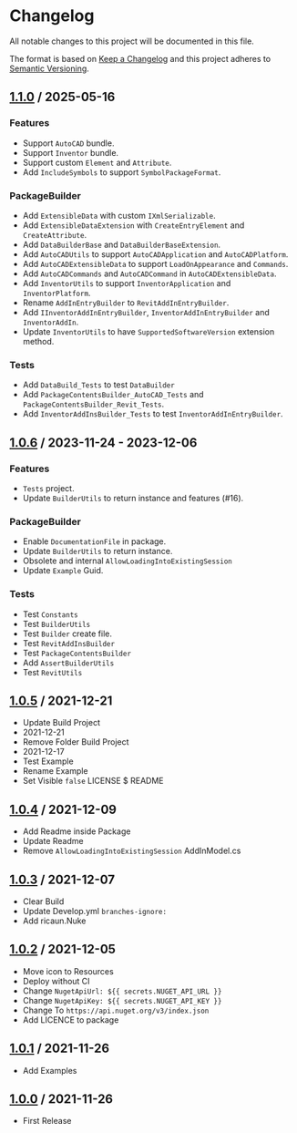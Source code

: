# Changelog
All notable changes to this project will be documented in this file.

The format is based on [Keep a Changelog](http://keepachangelog.com/en/1.0.0/)
and this project adheres to [Semantic Versioning](http://semver.org/spec/v2.0.0.html).

## [1.1.0] / 2025-05-16
### Features
- Support `AutoCAD` bundle.
- Support `Inventor` bundle.
- Support custom `Element` and `Attribute`.
- Add `IncludeSymbols` to support `SymbolPackageFormat`.
### PackageBuilder
- Add `ExtensibleData` with custom `IXmlSerializable`.
- Add `ExtensibleDataExtension` with `CreateEntryElement` and `CreateAttribute`.
- Add `DataBuilderBase` and `DataBuilderBaseExtension`.
- Add `AutoCADUtils` to support `AutoCADApplication` and `AutoCADPlatform`.
- Add `AutoCADExtensibleData` to support `LoadOnAppearance` and `Commands`.
- Add `AutoCADCommands` and `AutoCADCommand` in `AutoCADExtensibleData`.
- Add `InventorUtils` to support `InventorApplication` and `InventorPlatform`.
- Rename `AddInEntryBuilder` to `RevitAddInEntryBuilder`.
- Add `IInventorAddInEntryBuilder`, `InventorAddInEntryBuilder` and `InventorAddIn`.
- Update `InventorUtils` to have `SupportedSoftwareVersion` extension method.
### Tests
- Add `DataBuild_Tests` to test `DataBuilder`
- Add `PackageContentsBuilder_AutoCAD_Tests` and `PackageContentsBuilder_Revit_Tests`.
- Add `InventorAddInsBuilder_Tests` to test `InventorAddInEntryBuilder`.

## [1.0.6] / 2023-11-24 - 2023-12-06
### Features
- `Tests` project.
- Update `BuilderUtils` to return instance and features (#16).
### PackageBuilder
- Enable `DocumentationFile` in package.
- Update `BuilderUtils` to return instance.
- Obsolete and internal `AllowLoadingIntoExistingSession`
- Update `Example` Guid.
### Tests
- Test `Constants`
- Test `BuilderUtils`
- Test `Builder` create file.
- Test `RevitAddInsBuilder`
- Test `PackageContentsBuilder`
- Add `AssertBuilderUtils`
- Test `RevitUtils`

## [1.0.5] / 2021-12-21
- Update Build Project
- 2021-12-21
- Remove Folder Build Project
- 2021-12-17
- Test Example
- Rename Example
- Set Visible `false` LICENSE $ README

## [1.0.4] / 2021-12-09
- Add Readme inside Package
- Update Readme
- Remove `AllowLoadingIntoExistingSession` AddInModel.cs

## [1.0.3] / 2021-12-07
- Clear Build
- Update Develop.yml `branches-ignore:`
- Add ricaun.Nuke

## [1.0.2] / 2021-12-05
- Move icon to Resources
- Deploy without CI
- Change `NugetApiUrl: ${{ secrets.NUGET_API_URL }}`
- Change `NugetApiKey: ${{ secrets.NUGET_API_KEY }}`
- Change To `https://api.nuget.org/v3/index.json`
- Add LICENCE to package

## [1.0.1] / 2021-11-26
- Add Examples

## [1.0.0] / 2021-11-26
- First Release

[vNext]: ../../compare/1.0.0...HEAD
[1.1.0]: ../../compare/1.0.6...1.1.0
[1.0.6]: ../../compare/1.0.5...1.0.6
[1.0.5]: ../../compare/1.0.4...1.0.5
[1.0.4]: ../../compare/1.0.3...1.0.4
[1.0.3]: ../../compare/1.0.2...1.0.3
[1.0.2]: ../../compare/1.0.1...1.0.2
[1.0.1]: ../../compare/1.0.0...1.0.1
[1.0.0]: ../../compare/1.0.0